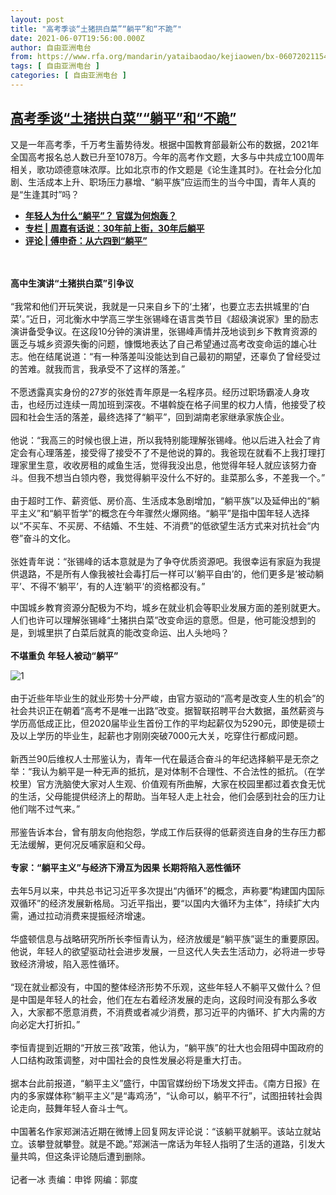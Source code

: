 ```yaml
---
layout: post
title: "高考季谈“土猪拱白菜”“躺平”和“不跪”"
date: 2021-06-07T19:56:00.000Z
author: 自由亚洲电台
from: https://www.rfa.org/mandarin/yataibaodao/kejiaowen/bx-06072021154914.html
tags: [ 自由亚洲电台 ]
categories: [ 自由亚洲电台 ]
---
```

<!--1623095760000-->
[高考季谈“土猪拱白菜”“躺平”和“不跪”](https://www.rfa.org/mandarin/yataibaodao/kejiaowen/bx-06072021154914.html)
------

<div>
<p>又是一年高考季，千万考生蓄势待发。根据中国教育部最新公布的数据，2021年全国高考报名总人数已升至1078万。今年的高考作文题，大多与中共成立100周年相关，歌功颂德意味浓厚。比如北京市的作文题是《论生逢其时》。在社会分化加剧、生活成本上升、职场压力暴增、“躺平族”应运而生的当今中国，青年人真的是“生逢其时”吗？</p><ul><li><strong><a href="https://www.rfa.org/mandarin/yataibaodao/shehui/cm-05282021101348.html">年轻人为什么“躺平”？ 官媒为何炮轰？</a></strong></li><li><strong><a href="https://www.rfa.org/mandarin/zhuanlan/5468560967098bdd8bf4/talk-06042021120412.html">专栏 | 周嘉有话说：30年前上街，30年后躺平</a></strong></li><li><a href="https://www.rfa.org/mandarin/pinglun/fushenqi/fsq-06072021063707.html"><strong>评论 | 傅申奇：从六四到“躺平”</strong></a></li></ul><p><br/><br/><strong>高中生演讲“土猪拱白菜”引争议</strong> <br/><br/>“我常和他们开玩笑说，我就是一只来自乡下的‘土猪’，也要立志去拱城里的‘白菜’。”近日，河北衡水中学高三学生张锡峰在语言类节目《超级演说家》里的励志演讲备受争议。在这段10分钟的演讲里，张锡峰声情并茂地谈到乡下教育资源的匮乏与城乡资源失衡的问题，慷慨地表达了自己希望通过高考改变命运的雄心壮志。他在结尾说道：“有一种落差叫没能达到自己最初的期望，还辜负了曾经受过的苦难。就我而言，我承受不了这样的落差。”<br/><br/>不愿透露真实身份的27岁的张姓青年原是一名程序员。经历过职场霸凌人身攻击，也经历过连续一周加班到深夜。不堪斡旋在格子间里的权力人情，他接受了校园和社会生活的落差，最终选择了“躺平”，回到湖南老家继承家族企业。<br/><br/>他说：“我高三的时候也很上进，所以我特别能理解张锡峰。他以后进入社会了肯定会有心理落差，接受得了接受不了不是他说的算的。我爸现在就看不上我打理打理家里生意，收收房租的咸鱼生活，觉得我没出息，他觉得年轻人就应该努力奋斗。但我不想当白领内卷，我觉得躺平没什么不好的。韭菜那么多，不差我一个。”<br/><br/>由于超时工作、薪资低、房价高、生活成本急剧增加，“躺平族”以及延伸出的“躺平主义”和“躺平哲学”的概念在今年骤然火爆网络。“躺平”是指中国年轻人选择以“不买车、不买房、不结婚、不生娃、不消费”的低欲望生活方式来对抗社会“内卷”奋斗的文化。<br/><br/>张姓青年说：“张锡峰的话本意就是为了争夺优质资源吧。我很幸运有家庭为我提供退路，不是所有人像我被社会毒打后一样可以‘躺平自由’的，他们更多是‘被动躺平’、不得不‘躺平’，有的人连‘躺平’的资格都没有。”</p><p>中国城乡教育资源分配极为不均，城乡在就业机会等职业发展方面的差别就更大。人们也许可以理解张锡峰“土猪拱白菜”改变命运的意愿。但是，他可能没想到的是，到城里拱了白菜后就真的能改变命运、出人头地吗？<br/><br/><strong>不堪重负 年轻人被动“躺平”</strong></p><p><img alt="1" class="image-richtext image-inline captioned" src="https://www.rfa.org/mandarin/yataibaodao/kejiaowen/bx-06072021154914.html/e7ff6222-52b9-4dbc-93b1-b4ff759f4a01.jpeg" title="1"/><br/><br/>由于近些年毕业生的就业形势十分严峻，由官方驱动的“高考是改变人生的机会”的社会共识正在朝着“高考不是唯一出路”改变。据智联招聘平台大数据，虽然薪资与学历高低成正比，但2020届毕业生首份工作的平均起薪仅为5290元，即使是硕士及以上学历的毕业生，起薪也才刚刚突破7000元大关，吃穿住行都成问题。<br/><br/>新西兰90后维权人士邢鉴认为，青年一代在最适合奋斗的年纪选择躺平是无奈之举：“我认为躺平是一种无声的抵抗，是对体制不合理性、不合法性的抵抗。（在学校里）官方洗脑使大家对人生观、价值观有所曲解，大家在校园里都过着衣食无忧的生活，父母能提供经济上的帮助。当年轻人走上社会，他们会感到社会的压力让他们喘不过气来。”<br/><br/>邢鉴告诉本台，曾有朋友向他抱怨，学成工作后获得的低薪资连自身的生存压力都无法缓解，更何况反哺家庭和父母。<br/><br/><strong>专家：“躺平主义”与经济下滑互为因果 长期将陷入恶性循环</strong><br/><br/>去年5月以来，中共总书记习近平多次提出“内循环”的概念，声称要“构建国内国际双循环”的经济发展新格局。习近平指出，要“以国内大循环为主体”，持续扩大内需，通过拉动消费来提振经济增速。<br/><br/>华盛顿信息与战略研究所所长李恒青认为，经济放缓是“躺平族”诞生的重要原因。他说，年轻人的欲望驱动社会进步发展，一旦这代人失去生活动力，必将进一步导致经济滑坡，陷入恶性循环。<br/><br/>“现在就业都没有，中国的整体经济形势不乐观，这些年轻人不躺平又做什么？但是中国是年轻人的社会，他们在左右着经济发展的走向，这段时间没有那么多收入，大家都不愿意消费，不消费或者减少消费，那习近平的内循环、扩大内需的方向必定大打折扣。”<br/><br/>李恒青提到近期的“开放三孩”政策，他认为，“躺平族”的壮大也会阻碍中国政府的人口结构政策调整，对中国社会的良性发展必将是重大打击。<br/><br/>据本台此前报道，“躺平主义”盛行，中国官媒纷纷下场发文抨击。《南方日报》在内的多家媒体称“躺平主义”是“毒鸡汤”，“认命可以，躺平不行”，试图扭转社会舆论走向，鼓舞年轻人奋斗士气。<br/><br/>中国著名作家郑渊洁近期在微博上回复网友评论说：“该躺平就躺平。该站立就站立。该攀登就攀登。就是不跪。”郑渊洁一席话为年轻人指明了生活的道路，引发大量共鸣，但这条评论随后遭到删除。<br/><br/>记者一冰 责编：申铧 网编：郭度</p>
</div>
